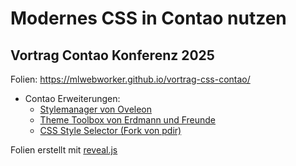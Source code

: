  # Modernes CSS in Contao nutzen
 ## Vortrag Contao Konferenz 2025

Folien: https://mlwebworker.github.io/vortrag-css-contao/

- Contao Erweiterungen:
  - [Stylemanager von Oveleon](https://extensions.contao.org/?p=oveleon/contao-component-style-manager)
  - [Theme Toolbox von Erdmann und Freunde](https://extensions.contao.org/?q=style&pages=1&p=erdmannfreunde/theme-toolbox)
  - [CSS Style Selector  (Fork von pdir)](https://extensions.contao.org/?q=style&pages=1&p=pdir/css-style-selector-bundle)                             

Folien erstellt mit [reveal.js](https://revealjs.com/)

